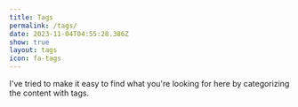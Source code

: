 ```yaml
---
title: Tags
permalink: /tags/
date: 2023-11-04T04:55:28.386Z
show: true
layout: tags
icon: fa-tags
---
```

I﻿'ve tried to make it easy to find what you're looking for here by categorizing the content with tags.
